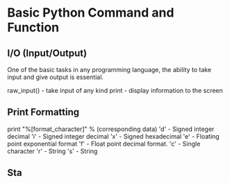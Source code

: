 # Basic Python Command and Function

## I/O (Input/Output)
One of the basic tasks in any programming language, the ability to take input and give output is essential.

raw_input() - take input of any kind
print - display information to the screen

## Print Formatting
print "%[format_character]" % (corresponding data)
'd' - Signed integer decimal
'i' - Signed integer decimal
'x' - Signed hexadecimal
'e' - Floating point exponential format
'f' - Float point decimal format.
'c' - Single character
'r' - String
's' - String

## Sta
<!--stackedit_data:
eyJoaXN0b3J5IjpbLTExNzY0MzgwNDIsLTk5MDQyMjQ1NCwzMD
Q3ODg1MzJdfQ==
-->